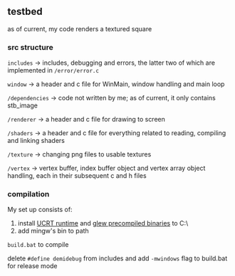 ## testbed

as of current, my code renders a textured square

### src structure
`includes` -> includes, debugging and errors, the latter two of which are implemented in `/error/error.c`

`window` -> a header and c file for WinMain, window handling and main loop

`/dependencies` -> code not written by me; as of current, it only contains stb_image

`/renderer` -> a header and c file for drawing to screen

`/shaders` -> a header and c file for everything related to reading, compiling and linking shaders

`/texture` -> changing png files to usable textures

`/vertex` -> vertex buffer, index buffer object and vertex array object handling, each in their subsequent c and h files

### compilation
My set up consists of:
1. install [UCRT runtime](https://winlibs.com/) and [glew precompiled binaries](https://glew.sourceforge.net/) to C:\
2. add mingw's bin to path

`build.bat` to compile

delete `#define demidebug` from includes and add `-mwindows` flag to build.bat for release mode